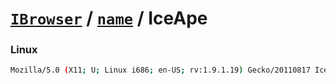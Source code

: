 # [`IBrowser`](/api/ua-parser-js/get-browser.md) / [`name`](../name.md) / IceApe

### Linux

```sh
Mozilla/5.0 (X11; U; Linux i686; en-US; rv:1.9.1.19) Gecko/20110817 Iceape/2.0.14
```